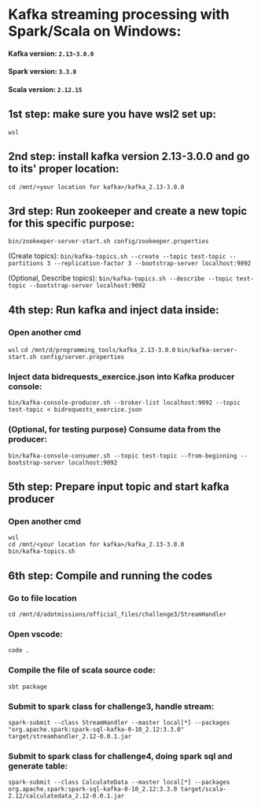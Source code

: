 # Kafka streaming processing with Spark/Scala on Windows:

#### Kafka version: `2.13-3.0.0`
#### Spark version: `3.3.0`
#### Scala version: `2.12.15`

## 1st step: make sure you have wsl2 set up:

`wsl`


## 2nd step: install kafka version 2.13-3.0.0 and go to its' proper location:

`cd /mnt/<your location for kafka>/kafka_2.13-3.0.0`


## 3rd step: Run zookeeper and create a new topic for this specific purpose:

`bin/zookeeper-server-start.sh config/zookeeper.properties`


(Create topics):
`bin/kafka-topics.sh --create --topic test-topic --partitions 3 --replication-factor 3 --bootstrap-server localhost:9092`

(Optional, Describe topics):
`bin/kafka-topics.sh --describe --topic test-topic --bootstrap-server localhost:9092`

## 4th step: Run kafka and inject data inside:

### Open another cmd

`wsl`
`cd /mnt/d/programming_tools/kafka_2.13-3.0.0`
`bin/kafka-server-start.sh config/server.properties`

### Inject data bidrequests_exercice.json into Kafka producer console:

`bin/kafka-console-producer.sh --broker-list localhost:9092 --topic test-topic < bidrequests_exercice.json`

### (Optional, for testing purpose) Consume data from the producer:

`bin/kafka-console-consumer.sh --topic test-topic --from-beginning --bootstrap-server localhost:9092`


## 5th step: Prepare input topic and start kafka producer

### Open another cmd

```
wsl
cd /mnt/<your location for kafka>/kafka_2.13-3.0.0
bin/kafka-topics.sh
```

## 6th step: Compile and running the codes

### Go to file location

`cd /mnt/d/adotmissions/official_files/challenge3/StreamHandler`

### Open vscode:

`code .`

### Compile the file of scala source code:

`sbt package` 

### Submit to spark class for challenge3, handle stream:

`spark-submit --class StreamHandler --master local[*] --packages "org.apache.spark:spark-sql-kafka-0-10_2.12:3.3.0" target/streamhandler_2.12-0.0.1.jar`

### Submit to spark class for challenge4, doing spark sql and generate table:

`spark-submit --class CalculateData --master local[*] --packages org.apache.spark:spark-sql-kafka-0-10_2.12:3.3.0 target/scala-2.12/calculatedata_2.12-0.0.1.jar`
